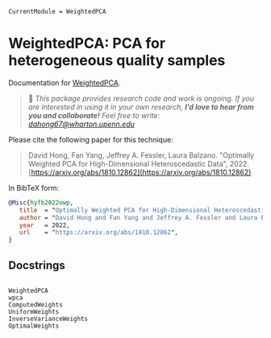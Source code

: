 ```@meta
CurrentModule = WeightedPCA
```

# WeightedPCA: PCA for heterogeneous quality samples

Documentation for [WeightedPCA](https://github.com/dahong67/WeightedPCA.jl).

> 👋 *This package provides research code and work is ongoing.
> If you are interested in using it in your own research,
> **I'd love to hear from you and collaborate!**
> Feel free to write: [dahong67@wharton.upenn.edu](mailto:dahong67@wharton.upenn.edu)*

Please cite the following paper for this technique:

> David Hong, Fan Yang, Jeffrey A. Fessler, Laura Balzano.
> "Optimally Weighted PCA for High-Dimensional Heteroscedastic Data", 2022.
> [https://arxiv.org/abs/1810.12862](https://arxiv.org/abs/1810.12862)

In BibTeX form:
```bibtex
@Misc{hyfb2022owp,
   title  = "Optimally Weighted PCA for High-Dimensional Heteroscedastic Data", 
   author = "David Hong and Fan Yang and Jeffrey A. Fessler and Laura Balzano",
   year   = 2022,
   url    = "https://arxiv.org/abs/1810.12862",
}
```

## Docstrings

```@index
```

```@docs
WeightedPCA
wpca
ComputedWeights
UniformWeights
InverseVarianceWeights
OptimalWeights
```
